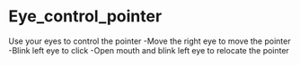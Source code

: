 # Eye_control_pointer
Use your eyes to control the pointer
-Move the right eye to move the pointer
-Blink left eye to click
-Open mouth and blink left eye to relocate the pointer
